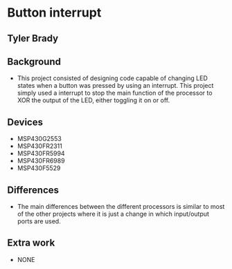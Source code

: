 # Button interrupt

## Tyler Brady

## Background
* This project consisted of designing code capable of changing LED states when a button was pressed by using
an interrupt. This project simply used a interrupt to stop the main function of the processor to XOR the output
of the LED, either toggling it on or off.

## Devices
* MSP430G2553
* MSP430FR2311
* MSP430FR5994
* MSP430FR6989
* MSP430F5529

## Differences
* The main differences between the different processors is similar to most of the other projects where it is just
a change in which input/output ports are used.

## Extra work
* NONE